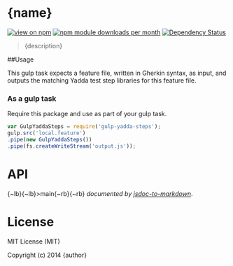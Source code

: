 # {name}
[![view on npm](http://img.shields.io/npm/v/{name}.svg)](https://www.npmjs.org/package/{name})
[![npm module downloads per month](http://img.shields.io/npm/dm/{name}.svg)](https://www.npmjs.org/package/{name})
[![Dependency Status](https://david-dm.org/Cellarise/{name}.svg)](https://david-dm.org/Cellarise/{name})

> {description}


##Usage 

This gulp task expects a feature file, written in Gherkin syntax, as input, and outputs the matching Yadda test step libraries for this feature file.

### As a gulp task

Require this package and use as part of your gulp task.

```js
var GulpYaddaSteps = require('gulp-yadda-steps');
gulp.src('local.feature')
.pipe(new GulpYaddaSteps())
.pipe(fs.createWriteStream('output.js'));
```


# API
{~lb}{~lb}>main{~rb}{~rb}
*documented by [jsdoc-to-markdown](https://github.com/75lb/jsdoc-to-markdown)*.


# License

MIT License (MIT)

Copyright (c) 2014 {author}